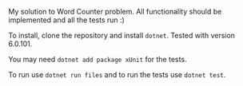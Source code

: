My solution to Word Counter problem. All functionality should be implemented and all the tests run :)

To install, clone the repository and install `dotnet`. Tested with version 6.0.101.

You may need `dotnet add package xUnit` for the tests.

To run use `dotnet run files` and to run the tests use `dotnet test`.
